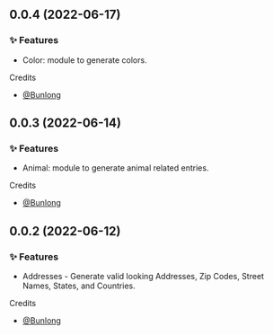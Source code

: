 ## 0.0.4 (2022-06-17)

### ✨ Features

  * Color: module to generate colors.

Credits

* [@Bunlong](https://github.com/Bunlong)

## 0.0.3 (2022-06-14)

### ✨ Features

  * Animal: module to generate animal related entries.

Credits

* [@Bunlong](https://github.com/Bunlong)

## 0.0.2 (2022-06-12)

### ✨ Features

  * Addresses - Generate valid looking Addresses, Zip Codes, Street Names, States, and Countries.

Credits

* [@Bunlong](https://github.com/Bunlong)
